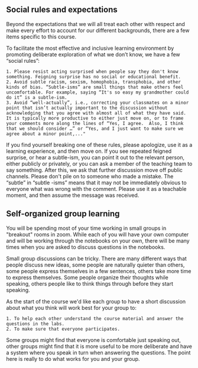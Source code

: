 
## Social rules and expectations

Beyond the expectations that we will all treat each other with respect and make every effort to account for our different backgrounds, there are a few items specific to this course.

To facilitate the most effective and inclusive learning environment by promoting deliberate exploration of what we don’t know, we have a few  “social rules”:

	1. Please resist acting surprised when people say they don't know something. Feigning surprise has no social or educational benefit.
	2. Avoid subtle racism, sexism, homophobia, transphobia, and other kinds of bias. “Subtle-isms” are small things that make others feel uncomfortable. For example, saying “It's so easy my grandmother could do it” is a subtle-ism.
	3. Avoid “well-actually”, i.e., correcting your classmates on a minor point that isn’t actually important to the discussion without acknowledging that you agree with almost all of what they have said.   It is typically more productive to either just move on, or to frame your comments more along the lines of “Yes, I agree.  Also, I think that we should consider …” or “Yes, and I just want to make sure we agree about a minor point,..."
	
If you find yourself breaking one of these rules, please apologize, use it as a learning experience, and then move on. If you see repeated feigned surprise, or hear a subtle-ism, you can point it out to the relevant person, either publicly or privately, or you can ask a member of the teaching team to say something. After this, we ask that further discussion move off public channels. Please don't pile on to someone who made a mistake. The “subtle” in “subtle -isms” means that it may not be immediately obvious to everyone what was wrong with the comment. Please use it as a teachable moment, and then assume the message was received.


## Self-organized group learning

You will be spending most of your time working in small groups in "breakout" rooms in zoom.  While each of you will have your own computer and will be working through the notebooks on your own, there will be many times when you are asked to discuss questions in the notebooks.

Small group discussions can be tricky.  There are many different ways that people discuss new ideas, some people are naturally quieter than others, some people express themselves in a few sentences, others take more time to express themselves.  Some people organize their thoughts while speaking, others people like to think things through before they start speaking.

As the start of the course we'd like each group to have a short discussion about what you think will work best for your group to:

	1. To help each other understand the course material and answer the questions in the labs.
	2. To make sure that everyone participates.

Some groups might find that everyone is comfortable just speaking out, other groups might find that it is more useful to be more deliberate and have a system where you speak in turn when answering the questions.  The point here is really to do what works for you and your group.





